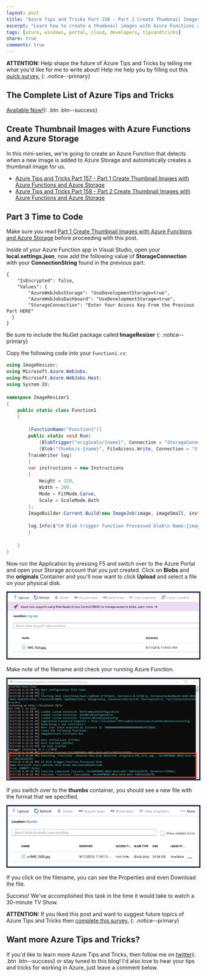 ```yaml
---
layout: post
title: "Azure Tips and Tricks Part 158 - Part 2 Create Thumbnail Images with Azure Functions and Azure Storage"
excerpt: "Learn how to create a thumbnail images with Azure Functions and Azure Storage"
tags: [azure, windows, portal, cloud, developers, tipsandtricks]
share: true
comments: true
---
```

 
**ATTENTION:** Help shape the future of Azure Tips and Tricks by telling me what you'd like for me to write about! Help me help you by filling out this [quick survey.](http://survey.azuredev.tips)
{: .notice--primary}
 
## The Complete List of Azure Tips and Tricks
 
[Available Now!](https://michaelcrump.net/azure-tips-and-tricks-complete-list/){: .btn .btn--success}
 
## Create Thumbnail Images with Azure Functions and Azure Storage 

In this mini-series, we're going to create an Azure Function that detects when a new image is added to Azure Storage and automatically creates a thumbnail image for us.

* [Azure Tips and Tricks Part 157 - Part 1 Create Thumbnail Images with Azure Functions and Azure Storage](http://www.michaelcrump.net/azure-tips-and-tricks157/)
* [Azure Tips and Tricks Part 158 - Part 2 Create Thumbnail Images with Azure Functions and Azure Storage](http://www.michaelcrump.net/azure-tips-and-tricks158/)

## Part 3 Time to Code

Make sure you read [Part 1 Create Thumbnail Images with Azure Functions and Azure Storage](http://www.michaelcrump.net/azure-tips-and-tricks157/) before proceeding with this post. 

Inside of your Azure Function app in Visual Studio, open your **local.settings.json**, now add the following value of **StorageConnection** with your **ConnectionString** found in the previous part:

```text
{
    "IsEncrypted": false,
    "Values": {
        "AzureWebJobsStorage": "UseDevelopmentStorage=true",
        "AzureWebJobsDashboard": "UseDevelopmentStorage=true",
        "StorageConnection": "Enter Your Access Key From the Previous Part HERE"
  }
}
```

Be sure to include the NuGet package called **ImageResizer** 
{: .notice--primary}

Copy the following code into your `Function1.cs`:

```csharp
using ImageResizer;
using Microsoft.Azure.WebJobs;
using Microsoft.Azure.WebJobs.Host;
using System.IO;

namespace ImageResizer1
{
    public static class Function1
    {

        [FunctionName("Function1")]
        public static void Run(
            [BlobTrigger("originals/{name}", Connection = "StorageConnection")]Stream image,
            [Blob("thumbs/s-{name}", FileAccess.Write, Connection = "StorageConnection")]Stream imageSmall,
        TraceWriter log)
        {
        var instructions = new Instructions
        {
            Height = 320,
            Width = 200,
            Mode = FitMode.Carve,
            Scale = ScaleMode.Both
        };
        ImageBuilder.Current.Build(new ImageJob(image, imageSmall, instructions));

        log.Info($"C# Blob trigger function Processed blob\n Name:{image} \n Size: {image.Length} Bytes");
        }

    }
}
```

Now run the Application by pressing F5 and switch over to the Azure Portal and open your Storage account that you just created. Click on **Blobs** and the **originals** Container and you'll now want to click **Upload** and select a file on your physical disk. 

<img style="border:3px solid #021a40" src="/files/imageresizer6.png">

Make note of the filename and check your running Azure Function. 

<img style="border:3px solid #021a40" src="/files/imageresizer7.png">

If you switch over to the **thumbs** container, you should see a new file with the format that we specified. 

<img style="border:3px solid #021a40" src="/files/imageresizer8.png">

If you click on the filename, you can see the Properties and even Download the file. 

Success! We've accomplished this task in the time it would take to watch a 30-minute TV Show. 

**ATTENTION:** If you liked this post and want to suggest future topics of Azure Tips and Tricks then [complete this survey.](http://survey.azuredev.tips)
{: .notice--primary}
 
## Want more Azure Tips and Tricks?
 
If you'd like to learn more Azure Tips and Tricks, then follow me on [twitter](http://twitter.com/mbcrump){: .btn .btn--success} or stay tuned to this blog! I'd also love to hear your tips and tricks for working in Azure, just leave a comment below.